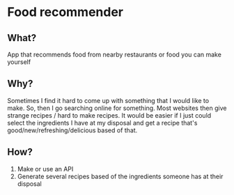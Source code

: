 # Food recommender

## What?

App that recommends food from nearby restaurants or food you can make yourself

## Why?

Sometimes I find it hard to come up with something that I would like to make. So, then I go searching online for something. Most websites then give strange recipes / hard to make recipes.
It would be easier if I just could select the ingredients I have at my disposal and get a recipe that's good/new/refreshing/delicious based of that.

## How?

1. Make or use an API
2. Generate several recipes based of the ingredients someone has at their disposal
